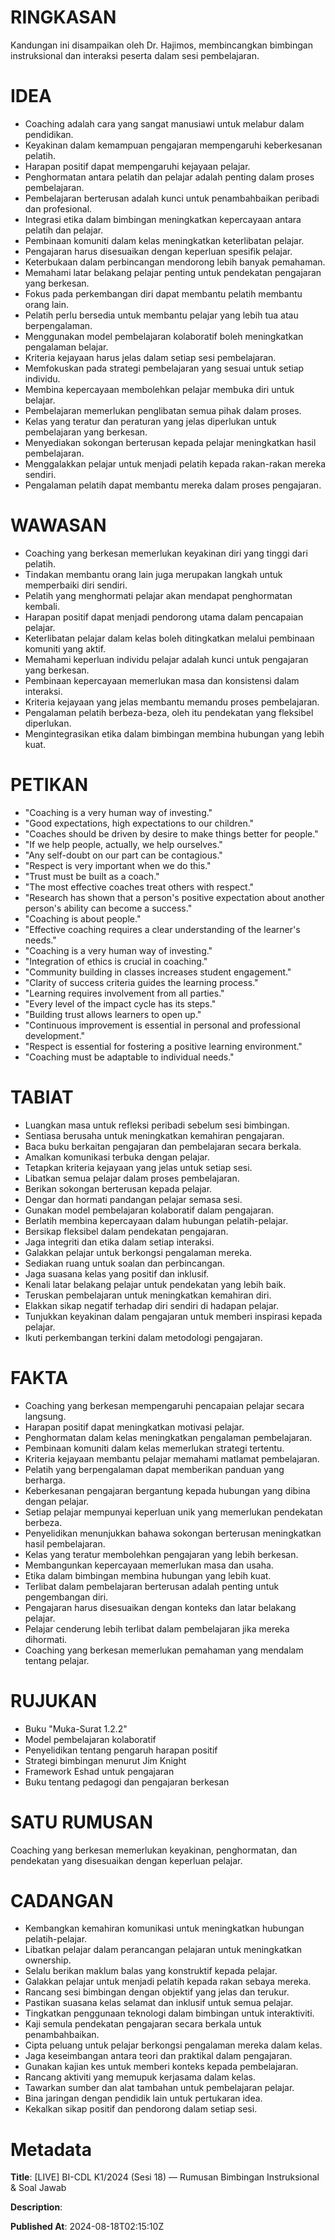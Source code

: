 # RINGKASAN
Kandungan ini disampaikan oleh Dr. Hajimos, membincangkan bimbingan instruksional dan interaksi peserta dalam sesi pembelajaran.

# IDEA
- Coaching adalah cara yang sangat manusiawi untuk melabur dalam pendidikan.
- Keyakinan dalam kemampuan pengajaran mempengaruhi keberkesanan pelatih.
- Harapan positif dapat mempengaruhi kejayaan pelajar.
- Penghormatan antara pelatih dan pelajar adalah penting dalam proses pembelajaran.
- Pembelajaran berterusan adalah kunci untuk penambahbaikan peribadi dan profesional.
- Integrasi etika dalam bimbingan meningkatkan kepercayaan antara pelatih dan pelajar.
- Pembinaan komuniti dalam kelas meningkatkan keterlibatan pelajar.
- Pengajaran harus disesuaikan dengan keperluan spesifik pelajar.
- Keterbukaan dalam perbincangan mendorong lebih banyak pemahaman.
- Memahami latar belakang pelajar penting untuk pendekatan pengajaran yang berkesan.
- Fokus pada perkembangan diri dapat membantu pelatih membantu orang lain.
- Pelatih perlu bersedia untuk membantu pelajar yang lebih tua atau berpengalaman.
- Menggunakan model pembelajaran kolaboratif boleh meningkatkan pengalaman belajar.
- Kriteria kejayaan harus jelas dalam setiap sesi pembelajaran.
- Memfokuskan pada strategi pembelajaran yang sesuai untuk setiap individu.
- Membina kepercayaan membolehkan pelajar membuka diri untuk belajar.
- Pembelajaran memerlukan penglibatan semua pihak dalam proses.
- Kelas yang teratur dan peraturan yang jelas diperlukan untuk pembelajaran yang berkesan.
- Menyediakan sokongan berterusan kepada pelajar meningkatkan hasil pembelajaran.
- Menggalakkan pelajar untuk menjadi pelatih kepada rakan-rakan mereka sendiri.
- Pengalaman pelatih dapat membantu mereka dalam proses pengajaran.

# WAWASAN
- Coaching yang berkesan memerlukan keyakinan diri yang tinggi dari pelatih.
- Tindakan membantu orang lain juga merupakan langkah untuk memperbaiki diri sendiri.
- Pelatih yang menghormati pelajar akan mendapat penghormatan kembali.
- Harapan positif dapat menjadi pendorong utama dalam pencapaian pelajar.
- Keterlibatan pelajar dalam kelas boleh ditingkatkan melalui pembinaan komuniti yang aktif.
- Memahami keperluan individu pelajar adalah kunci untuk pengajaran yang berkesan.
- Pembinaan kepercayaan memerlukan masa dan konsistensi dalam interaksi.
- Kriteria kejayaan yang jelas membantu memandu proses pembelajaran.
- Pengalaman pelatih berbeza-beza, oleh itu pendekatan yang fleksibel diperlukan.
- Mengintegrasikan etika dalam bimbingan membina hubungan yang lebih kuat.

# PETIKAN
- "Coaching is a very human way of investing."
- "Good expectations, high expectations to our children."
- "Coaches should be driven by desire to make things better for people."
- "If we help people, actually, we help ourselves."
- "Any self-doubt on our part can be contagious."
- "Respect is very important when we do this."
- "Trust must be built as a coach."
- "The most effective coaches treat others with respect."
- "Research has shown that a person's positive expectation about another person's ability can become a success."
- "Coaching is about people."
- "Effective coaching requires a clear understanding of the learner's needs."
- "Coaching is a very human way of investing."
- "Integration of ethics is crucial in coaching."
- "Community building in classes increases student engagement."
- "Clarity of success criteria guides the learning process."
- "Learning requires involvement from all parties."
- "Every level of the impact cycle has its steps."
- "Building trust allows learners to open up."
- "Continuous improvement is essential in personal and professional development."
- "Respect is essential for fostering a positive learning environment."
- "Coaching must be adaptable to individual needs."

# TABIAT
- Luangkan masa untuk refleksi peribadi sebelum sesi bimbingan.
- Sentiasa berusaha untuk meningkatkan kemahiran pengajaran.
- Baca buku berkaitan pengajaran dan pembelajaran secara berkala.
- Amalkan komunikasi terbuka dengan pelajar.
- Tetapkan kriteria kejayaan yang jelas untuk setiap sesi.
- Libatkan semua pelajar dalam proses pembelajaran.
- Berikan sokongan berterusan kepada pelajar.
- Dengar dan hormati pandangan pelajar semasa sesi.
- Gunakan model pembelajaran kolaboratif dalam pengajaran.
- Berlatih membina kepercayaan dalam hubungan pelatih-pelajar.
- Bersikap fleksibel dalam pendekatan pengajaran.
- Jaga integriti dan etika dalam setiap interaksi.
- Galakkan pelajar untuk berkongsi pengalaman mereka.
- Sediakan ruang untuk soalan dan perbincangan.
- Jaga suasana kelas yang positif dan inklusif.
- Kenali latar belakang pelajar untuk pendekatan yang lebih baik.
- Teruskan pembelajaran untuk meningkatkan kemahiran diri.
- Elakkan sikap negatif terhadap diri sendiri di hadapan pelajar.
- Tunjukkan keyakinan dalam pengajaran untuk memberi inspirasi kepada pelajar.
- Ikuti perkembangan terkini dalam metodologi pengajaran.

# FAKTA
- Coaching yang berkesan mempengaruhi pencapaian pelajar secara langsung.
- Harapan positif dapat meningkatkan motivasi pelajar.
- Penghormatan dalam kelas meningkatkan pengalaman pembelajaran.
- Pembinaan komuniti dalam kelas memerlukan strategi tertentu.
- Kriteria kejayaan membantu pelajar memahami matlamat pembelajaran.
- Pelatih yang berpengalaman dapat memberikan panduan yang berharga.
- Keberkesanan pengajaran bergantung kepada hubungan yang dibina dengan pelajar.
- Setiap pelajar mempunyai keperluan unik yang memerlukan pendekatan berbeza.
- Penyelidikan menunjukkan bahawa sokongan berterusan meningkatkan hasil pembelajaran.
- Kelas yang teratur membolehkan pengajaran yang lebih berkesan.
- Membangunkan kepercayaan memerlukan masa dan usaha.
- Etika dalam bimbingan membina hubungan yang lebih kuat.
- Terlibat dalam pembelajaran berterusan adalah penting untuk pengembangan diri.
- Pengajaran harus disesuaikan dengan konteks dan latar belakang pelajar.
- Pelajar cenderung lebih terlibat dalam pembelajaran jika mereka dihormati.
- Coaching yang berkesan memerlukan pemahaman yang mendalam tentang pelajar.

# RUJUKAN
- Buku "Muka-Surat 1.2.2"
- Model pembelajaran kolaboratif
- Penyelidikan tentang pengaruh harapan positif
- Strategi bimbingan menurut Jim Knight
- Framework Eshad untuk pengajaran
- Buku tentang pedagogi dan pengajaran berkesan

# SATU RUMUSAN
Coaching yang berkesan memerlukan keyakinan, penghormatan, dan pendekatan yang disesuaikan dengan keperluan pelajar.

# CADANGAN
- Kembangkan kemahiran komunikasi untuk meningkatkan hubungan pelatih-pelajar.
- Libatkan pelajar dalam perancangan pelajaran untuk meningkatkan ownership.
- Selalu berikan maklum balas yang konstruktif kepada pelajar.
- Galakkan pelajar untuk menjadi pelatih kepada rakan sebaya mereka.
- Rancang sesi bimbingan dengan objektif yang jelas dan terukur.
- Pastikan suasana kelas selamat dan inklusif untuk semua pelajar.
- Tingkatkan penggunaan teknologi dalam bimbingan untuk interaktiviti.
- Kaji semula pendekatan pengajaran secara berkala untuk penambahbaikan.
- Cipta peluang untuk pelajar berkongsi pengalaman mereka dalam kelas.
- Jaga keseimbangan antara teori dan praktikal dalam pengajaran.
- Gunakan kajian kes untuk memberi konteks kepada pembelajaran.
- Rancang aktiviti yang memupuk kerjasama dalam kelas.
- Tawarkan sumber dan alat tambahan untuk pembelajaran pelajar.
- Bina jaringan dengan pendidik lain untuk pertukaran idea.
- Kekalkan sikap positif dan pendorong dalam setiap sesi.

# Metadata
**Title**: [LIVE] BI-CDL K1/2024 (Sesi 18) — Rumusan Bimbingan Instruksional & Soal Jawab

**Description**: 

**Published At**: 2024-08-18T02:15:10Z